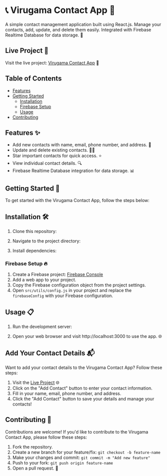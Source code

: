 # 📞 Virugama Contact App 📇

A simple contact management application built using React.js. Manage your contacts, add, update, and delete them easily. Integrated with Firebase Realtime Database for data storage. 🚀

## Live Project 🌟

Visit the live project: [Virugama Contact App](https://virugama-contact-app.web.app/) 🚀

## Table of Contents

- [Features](#features)
- [Getting Started](#getting-started)
  - [Installation](#installation)
  - [Firebase Setup](#firebase-setup)
  - [Usage](#usage)
- [Contributing](#contributing)

## Features ✨

- Add new contacts with name, email, phone number, and address. 📝
- Update and delete existing contacts. 🔄❌
- Star important contacts for quick access. ⭐
- View individual contact details. 🔍
- Firebase Realtime Database integration for data storage. 📊

## Getting Started 🚀

To get started with the Virugama Contact App, follow the steps below:

## Installation 🛠️

1. Clone this repository:

2. Navigate to the project directory:

3. Install dependencies:


### Firebase Setup 🔥

1. Create a Firebase project: [Firebase Console](https://console.firebase.google.com/)
2. Add a web app to your project.
3. Copy the Firebase configuration object from the project settings.
4. Open `src/utils/config.js` in your project and replace the `firebaseConfig` with your Firebase configuration.


## Usage 📋

1. Run the development server:

2. Open your web browser and visit http://localhost:3000 to use the app. 🌐

## Add Your Contact Details 📬

Want to add your contact details to the Virugama Contact App? Follow these steps:

1. Visit the [Live Project](https://virugama-contact-app.web.app/) 🌐
2. Click on the "Add Contact" button to enter your contact information.
3. Fill in your name, email, phone number, and address.
4. Click the "Add Contact" button to save your details and manage your contacts!

## Contributing 🤝

Contributions are welcome! If you'd like to contribute to the Virugama Contact App, please follow these steps:

1. Fork the repository.
2. Create a new branch for your feature/fix: `git checkout -b feature-name`
3. Make your changes and commit: `git commit -m "Add new feature"`
4. Push to your fork: `git push origin feature-name`
5. Open a pull request. 🚀

